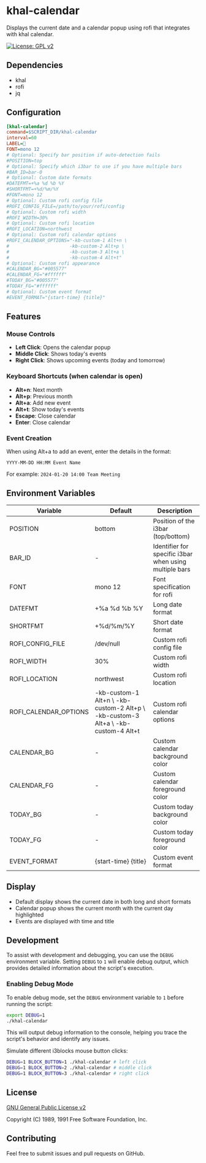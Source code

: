# khal-calendar

Displays the current date and a calendar popup using rofi that integrates with khal calendar.

[![License: GPL v2][license-badge]][license]

## Dependencies

- khal
- rofi
- jq

## Configuration

```ini
[khal-calendar]
command=$SCRIPT_DIR/khal-calendar
interval=60
LABEL=
FONT=mono 12
# Optional: Specify bar position if auto-detection fails
#POSITION=top
# Optional: Specify which i3bar to use if you have multiple bars
#BAR_ID=bar-0
# Optional: Custom date formats
#DATEFMT=+%a %d %b %Y
#SHORTFMT=+%d/%m/%Y
#FONT=mono 12
# Optional: Custom rofi config file
#ROFI_CONFIG_FILE=/path/to/your/rofi/config
# Optional: Custom rofi width
#ROFI_WIDTH=30%
# Optional: Custom rofi location
#ROFI_LOCATION=northwest
# Optional: Custom rofi calendar options
#ROFI_CALENDAR_OPTIONS="-kb-custom-1 Alt+n \
#                      -kb-custom-2 Alt+p \
#                      -kb-custom-3 Alt+a \
#                      -kb-custom-4 Alt+t"
# Optional: Custom rofi appearance
#CALENDAR_BG="#005577"
#CALENDAR_FG="#ffffff"
#TODAY_BG="#005577"
#TODAY_FG="#ffffff"
# Optional: Custom event format
#EVENT_FORMAT="{start-time} {title}"
```

## Features

### Mouse Controls

- **Left Click**: Opens the calendar popup
- **Middle Click**: Shows today's events
- **Right Click**: Shows upcoming events (today and tomorrow)

### Keyboard Shortcuts (when calendar is open)

- **Alt+n**: Next month
- **Alt+p**: Previous month
- **Alt+a**: Add new event
- **Alt+t**: Show today's events
- **Escape**: Close calendar
- **Enter**: Close calendar

### Event Creation

When using Alt+a to add an event, enter the details in the format:

```
YYYY-MM-DD HH:MM Event Name
```

For example: `2024-01-20 14:00 Team Meeting`

## Environment Variables

| Variable | Default | Description |
|----------|---------|-------------|
| POSITION | bottom | Position of the i3bar (top/bottom) |
| BAR_ID | - | Identifier for specific i3bar when using multiple bars |
| FONT | mono 12 | Font specification for rofi |
| DATEFMT | +%a %d %b %Y | Long date format |
| SHORTFMT | +%d/%m/%Y | Short date format |
| ROFI_CONFIG_FILE | /dev/null | Custom rofi config file |
| ROFI_WIDTH | 30% | Custom rofi width |
| ROFI_LOCATION | northwest | Custom rofi location |
| ROFI_CALENDAR_OPTIONS | -kb-custom-1 Alt+n \ -kb-custom-2 Alt+p \ -kb-custom-3 Alt+a \ -kb-custom-4 Alt+t | Custom rofi calendar options |
| CALENDAR_BG | - | Custom calendar background color |
| CALENDAR_FG | - | Custom calendar foreground color |
| TODAY_BG | - | Custom today background color |
| TODAY_FG | - | Custom today foreground color |
| EVENT_FORMAT | {start-time} {title} | Custom event format |

## Display

- Default display shows the current date in both long and short formats
- Calendar popup shows the current month with the current day highlighted
- Events are displayed with time and title

## Development

To assist with development and debugging, you can use the `DEBUG` environment variable. Setting `DEBUG` to `1` will enable debug output, which provides detailed information about the script's execution.

### Enabling Debug Mode

To enable debug mode, set the `DEBUG` environment variable to `1` before running the script:

```bash
export DEBUG=1
./khal-calendar
```

This will output debug information to the console, helping you trace the script's behavior and identify any issues.

Simulate different i3blocks mouse button clicks:

```bash
DEBUG=1 BLOCK_BUTTON=1 ./khal-calendar # left click
DEBUG=1 BLOCK_BUTTON=2 ./khal-calendar # middle click
DEBUG=1 BLOCK_BUTTON=3 ./khal-calendar # right click
```

## License

[GNU General Public License v2][license]

Copyright (C) 1989, 1991 Free Software Foundation, Inc.

## Contributing

Feel free to submit issues and pull requests on GitHub.

[license]: LICENSE
[license-badge]: https://img.shields.io/badge/License-GPL%20v2-blue.svg
